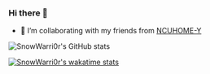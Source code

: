 ### Hi there 👋
- 👯 I’m collaborating with my friends from [NCUHOME-Y](https://github.com/NCUHOME-Y)  

![SnowWarri0r's GitHub stats](https://github-readme-stats.vercel.app/api?username=SnowWarri0r&count_private=true&show_icons=true)

[![SnowWarri0r's wakatime stats](https://github-readme-stats.vercel.app/api/wakatime?username=SnowWarrior)](https://github.com/anuraghazra/github-readme-stats)
